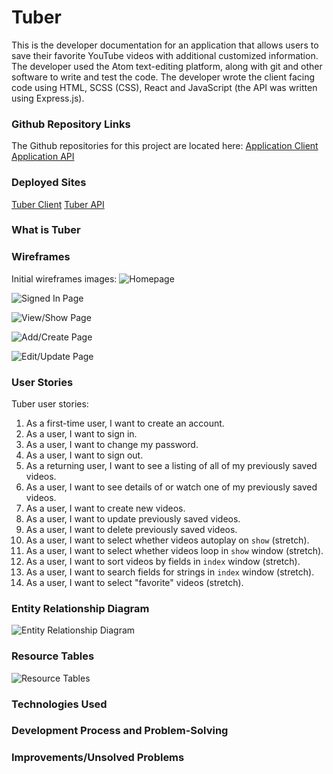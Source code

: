 # Tuber

This is the developer documentation for an application that allows users to save their favorite YouTube videos with additional customized information. The developer used the Atom text-editing platform, along with git and other software to write and test the code. The developer wrote the client facing code using HTML, SCSS (CSS), React and JavaScript (the API was written using Express.js).

### Github Repository Links
The Github repositories for this project are located here:
[Application Client](https://github.com/carlojacob/tuber)
[Application API](https://github.com/carlojacob/tuber-api)

### Deployed Sites
[Tuber Client](https://carlojacob.github.io/tuber)
[Tuber API](https://tuber-ccjwdi.herokuapp.com/)

### What is Tuber
<!-- Bike Ridr is an application that can be used by cyclists to log date, location, distance and time data from their bike rides; then review, edit or delete previous ride data. The user creates a unique, password-protected account; then the user enters new ride data on a form that is provided and/or views all of their existing rides, if any exist. -->

### Wireframes
Initial wireframes images:
![Homepage](https://i.imgur.com/LOiXLnJ.jpg "Wireframe Homepage")

![Signed In Page](https://i.imgur.com/8KW5UoB.jpg "Wireframe Signed In Page")

![View/Show Page](https://i.imgur.com/HAlIvMU.jpg "Wireframe View/Show Page")

![Add/Create Page](https://i.imgur.com/8ETQIAy.jpg "Wireframe Add/Create Page")

![Edit/Update Page](https://i.imgur.com/XNktxI1.jpg "Wireframe Edit/Update Page")

### User Stories
Tuber user stories:
1. As a first-time user, I want to create an account.
2. As a user, I want to sign in.
3. As a user, I want to change my password.
4. As a user, I want to sign out.
5. As a returning user, I want to see a listing of all of my previously saved videos.
6. As a user, I want to see details of or watch one of my previously saved videos.
7. As a user, I want to create new videos.
8. As a user, I want to update previously saved videos.
9. As a user, I want to delete previously saved videos.
10. As a user, I want to select whether videos autoplay on `show` (stretch).
11. As a user, I want to select whether videos loop in `show` window (stretch).
12. As a user, I want to sort videos by fields in `index` window (stretch).
13. As a user, I want to search fields for strings in `index` window (stretch).
14. As a user, I want to select "favorite" videos (stretch).

### Entity Relationship Diagram
![Entity Relationship Diagram](https://i.imgur.com/rNElxUn.jpg "Entity Relationship Diagram")

### Resource Tables
![Resource Tables](https://i.imgur.com/Ytmx9vV.jpg "Resource Tables")

### Technologies Used
<!-- The following technologies were used to create this project:
1. HTML.
2. SCSS.
3. JavaScript.
4. JQuery.
5. Node.js.
6. Ruby on Rails.
7. Pry.
8. PostgreSQL.
9. Atom.
10. Git.
11. Github.
12. Heroku.
13. Grunt.
14. Curl.
15. AJAX.
16. Bootstrap. -->

### Development Process and Problem-Solving
<!-- This project started by developing an initial project scope, which was modified as necessary during development:
1. Developed application idea, and determined diagrammed ERDs for successful creation.
2. Scaffolded database tables for API.
3. Developed wireframes for desired user interface.
4. Made considerations for how various in-app screens would be displayed.
5. Placed heavy emphasis on meeting minimum viable product first. Initially applied minimal SCSS to ensure that the user experience met requirements, and additional styling was added near completion as time permitted.
6. Placed heavy emphasis on performing new tasks in new branches and making regular commits. Branch names explain what changes were made on that branch, and often include just one commit. -->

### Improvements/Unsolved Problems
<!-- The following improvements could be made:
1. Improvements to interface for more user-friendly experience.
2. Create user profiles to enhance/personalize each user's experience, and to enable interaction between user accounts (eg. view another user's rides).
3. Ride history table data sorted by date.
4. Output average speed of rider during activity.
5. Modals for user inputs.
6. Logo and animations for buttons.
7. Help documentation.
8. Provide additional pseudocode for understanding what is being done.
9. Refactor code for improved readability.
10. Inputs for additional ride data (eg. cycling cadence).
11. Input ride data in tabular format.
12. Resolve formatting issues on various screen setups. -->
